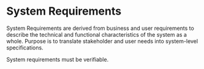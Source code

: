 # System Requirements

System Requirements are derived from business and user requirements to describe the technical and functional characteristics of the system as a whole.
Purpose is to translate stakeholder and user needs into system-level specifications.

System requirements must be verifiable.